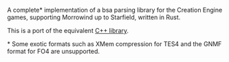 A complete\* implementation of a bsa parsing library for the Creation Engine games, supporting Morrowind up to Starfield, written in Rust.

This is a port of the equivalent [C++ library](https://github.com/Ryan-rsm-McKenzie/bsa).

\* Some exotic formats such as XMem compression for TES4 and the GNMF format for FO4 are unsupported.
